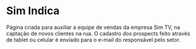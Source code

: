 # Sim Indica
Página criada para auxiliar a equipe de vendas da empresa Sim TV,
na captação de novos clientes na rua. O cadastro dos prospects feito
através de tablet ou celular é enviado para o e-mail do responsável pelo setor.
